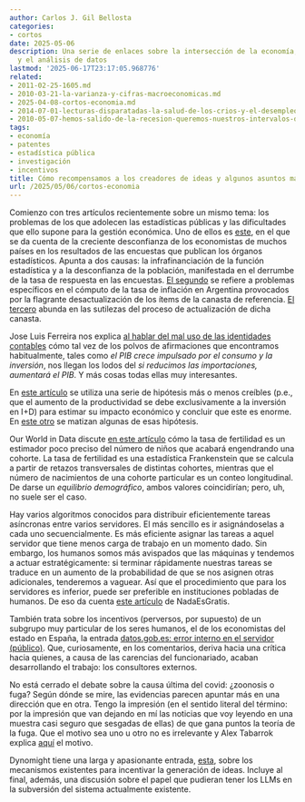 ```yaml
---
author: Carlos J. Gil Bellosta
categories:
- cortos
date: 2025-05-06
description: Una serie de enlaces sobre la intersección de la economía, la estadística
  y el análisis de datos
lastmod: '2025-06-17T23:17:05.968776'
related:
- 2011-02-25-1605.md
- 2010-03-21-la-varianza-y-cifras-macroeconomicas.md
- 2025-04-08-cortos-economia.md
- 2014-07-01-lecturas-disparatadas-la-salud-de-los-crios-y-el-desempleo.md
- 2010-05-07-hemos-salido-de-la-recesion-queremos-nuestros-intervalos-de-confianza.md
tags:
- economía
- patentes
- estadística pública
- investigación
- incentivos
title: Cómo recompensamos a los creadores de ideas y algunos asuntos más
url: /2025/05/06/cortos-economia
---
```


Comienzo con tres artículos recientemente sobre un mismo tema: los problemas de los que adolecen las estadísticas públicas y las dificultades que ello supone para la gestión económica. Uno de ellos es [este](https://www.economist.com/finance-and-economics/2025/04/24/economists-dont-know-whats-going-on), en el que se da cuenta de la creciente desconfianza de los economistas de muchos países en los resultados de las encuestas que publican los órganos estadísticos. Apunta a dos causas: la infrafinanciación de la función estadística y a la desconfianza de la población, manifestada en el derrumbe de la tasa de respuesta en las encuestas.
[El segundo](https://www.bloomberg.com/news/articles/2025-03-19/milei-s-inflation-miracle-distorted-by-obsolete-items-in-argentina-index) se refiere a problemas específicos en el cómputo de la tasa de inflación en Argentina provocados por la flagrante desactualización de los ítems de la canasta de referencia. [El tercero](https://www.economist.com/britain/2025/03/20/comparing-apples-and-oranges-and-also-small-caged-mammals) abunda en las sutilezas del proceso de actualización de dicha canasta.

Jose Luis Ferreira nos explica [al hablar del mal uso de las identidades contables](https://nadaesgratis.es/jose-luis-ferreira/el-mal-uso-de-las-identidades-contables-trumpeconomics-y-otras-falacias) cómo tal vez de los polvos de afirmaciones que encontramos habitualmente, tales como _el PIB crece impulsado por el consumo y la inversión_, nos llegan los lodos del _si reducimos las importaciones, aumentará el PIB_. Y más cosas todas ellas muy interesantes.

En [este artículo](https://www.nber.org/papers/w27863) se utiliza una serie de hipótesis más o menos creíbles (p.e., que el aumento de la productividad se debe exclusivamente a la inversión en I+D) para estimar su impacto económico y concluir que este es enorme. En [este otro](https://www.newthingsunderthesun.com/pub/ijugr2h6/release/11) se matizan algunas de esas hipótesis.

Our World in Data discute [en este artículo](https://ourworldindata.org/total-fertility-rate-births-per-woman) cómo la tasa de fertilidad es un estimador poco preciso del número de niños que acabará engendrando una cohorte. La tasa de fertilidad es una estadística Frankenstein que se calcula a partir de retazos transversales de distintas cohortes, mientras que el número de nacimientos de una cohorte particular es un conteo longitudinal. De darse un _equilibrio demográfico_, ambos valores coincidirían; pero, uh, no suele ser el caso.

Hay varios algoritmos conocidos para distribuir eficientemente tareas asíncronas entre varios servidores. El más sencillo es ir asignándoselas a cada uno secuencialmente. Es más eficiente asignar las tareas a aquel servidor que tiene menos carga de trabajo en un momento dado. Sin embargo, los humanos somos más avispados que las máquinas y tendemos a actuar estratégicamente: si terminar rápidamente nuestras tareas se traduce en un aumento de la probabilidad de que se nos asignen otras adicionales, tenderemos a vaguear. Así que el procedimiento que para los servidores es inferior, puede ser preferible en instituciones pobladas de humanos. De eso da cuenta [este artículo](https://nadaesgratis.es/admin/clerks) de NadaEsGratis.

También trata sobre los incentivos (perversos, por supuesto) de un subgrupo muy particular de los seres humanos, el de los economistas del estado en España, la entrada [datos.gob.es: error interno en el servidor (público)](https://nadaesgratis.es/jordi-paniagua/datos-gob-es-error-interno-en-el-servidor-publico). Que, curiosamente, en los comentarios, deriva hacia una crítica hacia quienes, a causa de las carencias del funcionariado, acaban desarrollando el trabajo: los consultores externos.

No está cerrado el debate sobre la causa última del covid: ¿zoonosis o fuga? Según dónde se mire, las evidencias parecen apuntar más en una dirección que en otra. Tengo la impresión (en el sentido literal del término: por la impresión que van dejando en mí las noticias que voy leyendo en una muestra casi seguro que sesgadas de ellas) de que gana puntos la teoría de la fuga. Que el motivo sea uno u otro no es irrelevante y Alex Tabarrok explica [aquí](https://marginalrevolution.com/marginalrevolution/2025/03/what-follows-from-lab-leak.html) el motivo.

Dynomight tiene una larga y apasionante entrada, [esta](https://dynomight.net/ideas/), sobre los mecanismos existentes para incentivar la generación de ideas. Incluye al final, además, una discusión sobre el papel que pudieran tener los LLMs en la subversión del sistema actualmente existente.